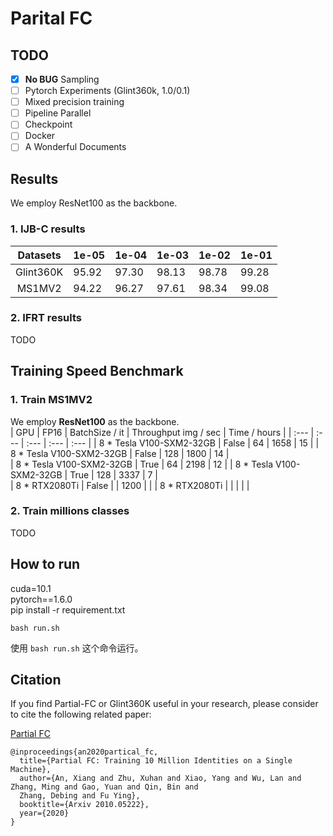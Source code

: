 # Parital FC

## TODO

- [x] **No BUG** Sampling  
- [ ] Pytorch Experiments (Glint360k, 1.0/0.1)   
- [ ] Mixed precision training  
- [ ] Pipeline Parallel  
- [ ] Checkpoint  
- [ ] Docker  
- [ ] A Wonderful Documents  

## Results
We employ ResNet100 as the backbone.

### 1. IJB-C results

|   Datasets   | 1e-05 | 1e-04 | 1e-03 | 1e-02 | 1e-01 |
| :---:        | :---  | :---  | :---  | :---  | :---  | 
| Glint360K    | 95.92 | 97.30 | 98.13 | 98.78 | 99.28 |
| MS1MV2       | 94.22 | 96.27 | 97.61 | 98.34 | 99.08 |

### 2. IFRT results

TODO

## Training Speed Benchmark
### 1. Train MS1MV2
We employ **ResNet100** as the backbone.   
|   GPU                       | FP16  | BatchSize / it | Throughput img / sec | Time / hours |
| :---                        | :---  |   :---         | :---                 | :---         | 
| 8 * Tesla V100-SXM2-32GB    | False |   64           | 1658                 | 15           |
| 8 * Tesla V100-SXM2-32GB    | False |   128          | 1800                 | 14           |    
| 8 * Tesla V100-SXM2-32GB    | True  |   64           | 2198                 | 12           |
| 8 * Tesla V100-SXM2-32GB    | True  |   128          | 3337                 | 7            |     
| 8 * RTX2080Ti               | False |                | 1200                 |              | 
| 8 * RTX2080Ti               |       |                |                      |              | 

### 2. Train millions classes
TODO

## How to run
cuda=10.1  
pytorch==1.6.0  
pip install -r requirement.txt  

```shell
bash run.sh
```
使用 `bash run.sh` 这个命令运行。


## Citation
If you find Partial-FC or Glint360K useful in your research, please consider to cite the following related paper: 

[Partial FC](https://arxiv.org/abs/2010.05222)
```
@inproceedings{an2020partical_fc,
  title={Partial FC: Training 10 Million Identities on a Single Machine},
  author={An, Xiang and Zhu, Xuhan and Xiao, Yang and Wu, Lan and Zhang, Ming and Gao, Yuan and Qin, Bin and
  Zhang, Debing and Fu Ying},
  booktitle={Arxiv 2010.05222},
  year={2020}
}
```
